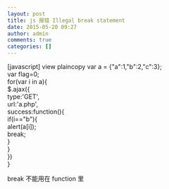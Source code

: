 ```yaml
---
layout: post
title: js 报错 Illegal break statement
date: 2015-05-20 09:27
author: admin
comments: true
categories: []
---
```

[javascript] view plaincopy
var a = {"a":1,"b":2,"c":3};  
var flag=0;  
for(var i in a){  
    $.ajax({  
        type:'GET',  
        url:'a.php',  
        success:function(){  
            if(i=="b"){  
                alert(a[i]);  
                break;  
            }  
        }  
    })  
}  

break 不能用在 function 里 
